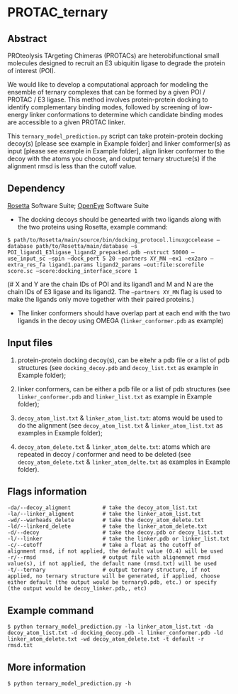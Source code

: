 # PROTAC_ternary

## Abstract
PROteolysis TArgeting Chimeras (PROTACs) are heterobifunctional small molecules designed to recruit an E3 ubiquitin ligase to degrade the protein of interest (POI). 
  
We would like to develop a computational approach for modeling the ensemble of ternary complexes that can be formed by a given POI / PROTAC / E3 ligase. This method involves protein-protein docking to identify complementary binding modes, followed by screening of low-energy linker conformations to determine which candidate binding modes are accessible to a given PROTAC linker.
  
This `ternary_model_prediction.py` script can take protein-protein docking decoy(s) [please see example in Example folder] and linker comformer(s) as input [please see example in Example folder], align linker conformer to the decoy with the atoms you choose, and output ternary structure(s) if the alignment rmsd is less than the cutoff value.

## Dependency
[Rosetta](https://www.rosettacommons.org/software/license-and-download) Software Suite; [OpenEye](https://www.eyesopen.com/) Software Suite

* The docking decoys should be genearted with two ligands along with the two proteins using Rosetta, example command:

```
$ path/to/Rosetta/main/source/bin/docking_protocol.linuxgccelease –database path/to/Rosetta/main/database –s POI_ligand1_E3ligase_ligand2_prepacked.pdb –nstruct 50000 –use_input_sc –spin –dock_pert 5 20 –partners XY_MN –ex1 –ex2aro –extra_res_fa ligand1.params ligand2_params –out:file:scorefile score.sc –score:docking_interface_score 1
```

(# X and Y are the chain IDs of POI and its ligand1 and M and N are the chain IDs of E3 ligase and its ligand2. The `–partners XY_MN` flag is used to make the ligands only move together with their paired proteins.)

* The linker conformers should have overlap part at each end with the two ligands in the decoy using OMEGA (`linker_conformer.pdb` as example)

## Input files
1) protein-protein docking decoy(s), can be eitehr a pdb file or a list of pdb structures (see `docking_decoy.pdb` and `decoy_list.txt` as example in Example folder);

2) linker conformers, can be either a pdb file or a list of pdb structures (see `linker_conformer.pdb` and `linker_list.txt` as example in Example folder);

3) `decoy_atom_list.txt` & `linker_atom_list.txt`: atoms would be used to do the alignment (see `decoy_atom_list.txt` & `linker_atom_list.txt` as examples in Example folder);

4) `decoy_atom_delete.txt` & `linker_atom_delte.txt`: atoms which are repeated in decoy / conformer and need to be deleted (see `decoy_atom_delete.txt` & `linker_atom_delte.txt` as examples in Example folder).

## Flags information
```
-da/--decoy_aligment          # take the decoy_atom_list.txt
-la/--linker_aligment         # take the linker_atom_list.txt
-wd/--warheads_delete         # take the decoy_atom_delete.txt
-ld/--linkerd_delete          # take the linker_atom_delete.txt
-d/--decoy                    # take the decoy.pdb or decoy_list.txt
-l/--linker                   # take the linker.pdb or linker_list.txt
-c/--cutoff                   # take a float as the cutoff of alignment rmsd, if not applied, the default value (0.4) will be used
-r/--rmsd                     # output file with alignemnet rmsd value(s), if not applied, the default name (rmsd.txt) will be used
-t/--ternary                  # output ternary structure, if not applied, no ternary structure will be generated, if applied, choose either default (the output would be ternary0.pdb, etc.) or specify (the output would be decoy_linker.pdb,, etc)
```

## Example command
```
$ python ternary_model_prediction.py -la linker_atom_list.txt -da decoy_atom_list.txt -d docking_decoy.pdb -l linker_conformer.pdb -ld linker_atom_delete.txt -wd decoy_atom_delete.txt -t default -r rmsd.txt
```

## More information
`$ python ternary_model_prediction.py -h` 
